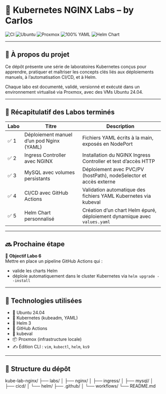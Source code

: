 # 🔧 Kubernetes NGINX Labs – by Carlos
![CI](https://github.com/carlosdev-ops/kube-lab-nginx/actions/workflows/kube-lint.yml/badge.svg)
![Ubuntu](https://img.shields.io/badge/Ubuntu-24.04-E95420?style=for-the-badge&logo=ubuntu&logoColor=white)
![Proxmox](https://img.shields.io/badge/Proxmox-VE-orange?style=for-the-badge&logo=proxmox&logoColor=white)
![100% YAML](https://img.shields.io/badge/100%25-YAML-informational?style=for-the-badge&logo=yaml&logoColor=white)
![Helm Chart](https://img.shields.io/badge/Helm-✅-0f1689?style=for-the-badge&logo=helm&logoColor=white)


---

## 📘 À propos du projet

Ce dépôt présente une série de laboratoires Kubernetes conçus pour apprendre, pratiquer et maîtriser les concepts clés liés aux déploiements manuels, à l’automatisation CI/CD, et à Helm.

Chaque labo est documenté, validé, versionné et exécuté dans un environnement virtualisé via Proxmox, avec des VMs Ubuntu 24.04.

---

## 🚀 Récapitulatif des Labos terminés

| Labo | Titre                                | Description                                                                 |
|------|--------------------------------------|-----------------------------------------------------------------------------|
| ✅ 1 | Déploiement manuel d’un pod Nginx (YAML) | Fichiers YAML écrits à la main, exposés en NodePort                        |
| ✅ 2 | Ingress Controller avec NGINX        | Installation du NGINX Ingress Controller et test d’accès HTTP              |
| ✅ 3 | MySQL avec volumes persistants       | Déploiement avec PVC/PV (hostPath), nodeSelector et accès externe          |
| ✅ 4 | CI/CD avec GitHub Actions            | Validation automatique des fichiers YAML Kubernetes via kubeval            |
| ✅ 5 | Helm Chart personnalisé              | Création d’un chart Helm épuré, déploiement dynamique avec `values.yaml`   |

---

## 🔜 Prochaine étape

🎯 **Objectif Labo 6**  
Mettre en place un pipeline GitHub Actions qui :
- valide les charts Helm
- déploie automatiquement dans le cluster Kubernetes via `helm upgrade --install`

---

## 🧠 Technologies utilisées

- 🐧 Ubuntu 24.04
- 🧱 Kubernetes (kubeadm, YAML)
- 🔁 Helm 3
- 🚀 GitHub Actions
- 🧪 kubeval
- 📦 Proxmox (infrastructure locale)
- ✍️ Édition CLI : `vim`, `kubectl`, `helm`, `ks9`

---

## 📂 Structure du dépôt

kube-lab-nginx/ ├── labs/ │ ├── nginx/ │ ├── ingress/ │ ├── mysql/ │ ├── cicd/ │ └── helm/ ├── .github/ │ └── workflows/ └── README.md
